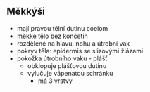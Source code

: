 ## Měkkýši

- mají pravou tělní dutinu coelom
- měkké tělo bez končetin
- rozdělené na hlavu, nohu a útrobní vak
- pokryv těla: epidermis se slizovými žlázami
- pokožka útrobního vaku - plášť
  - obklopuje plášťovou dutinu
  - vylučuje vápenatou schránku
    - má 3 vrstvy
